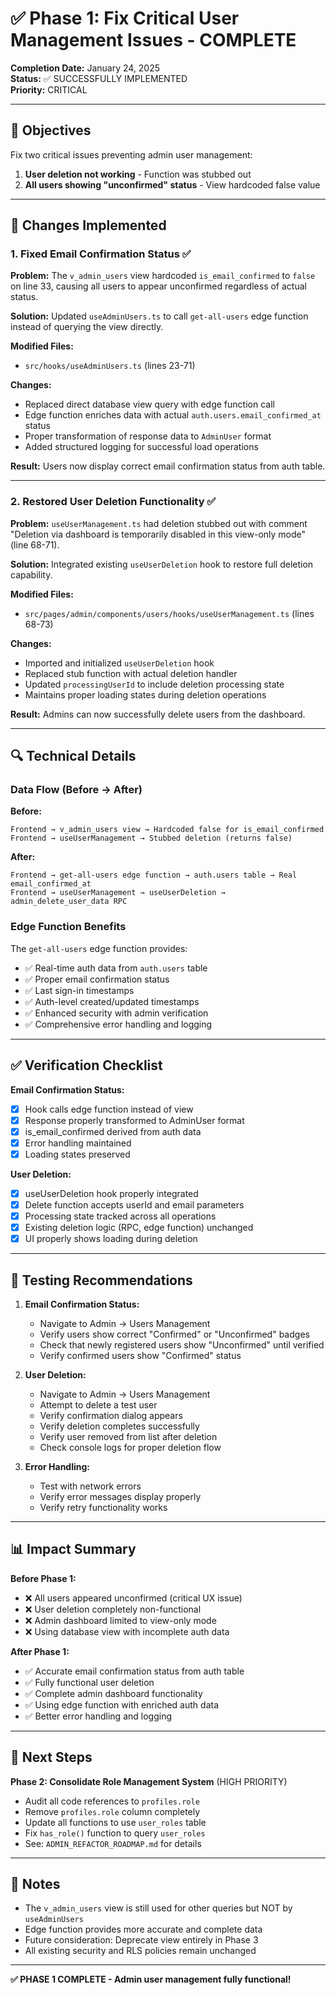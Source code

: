 # ✅ Phase 1: Fix Critical User Management Issues - COMPLETE

**Completion Date:** January 24, 2025  
**Status:** ✅ SUCCESSFULLY IMPLEMENTED  
**Priority:** CRITICAL

---

## 🎯 Objectives

Fix two critical issues preventing admin user management:
1. **User deletion not working** - Function was stubbed out
2. **All users showing "unconfirmed" status** - View hardcoded false value

---

## 🔧 Changes Implemented

### 1. Fixed Email Confirmation Status ✅

**Problem:** The `v_admin_users` view hardcoded `is_email_confirmed` to `false` on line 33, causing all users to appear unconfirmed regardless of actual status.

**Solution:** Updated `useAdminUsers.ts` to call `get-all-users` edge function instead of querying the view directly.

**Modified Files:**
- `src/hooks/useAdminUsers.ts` (lines 23-71)

**Changes:**
- Replaced direct database view query with edge function call
- Edge function enriches data with actual `auth.users.email_confirmed_at` status
- Proper transformation of response data to `AdminUser` format
- Added structured logging for successful load operations

**Result:** Users now display correct email confirmation status from auth table.

---

### 2. Restored User Deletion Functionality ✅

**Problem:** `useUserManagement.ts` had deletion stubbed out with comment "Deletion via dashboard is temporarily disabled in this view-only mode" (line 68-71).

**Solution:** Integrated existing `useUserDeletion` hook to restore full deletion capability.

**Modified Files:**
- `src/pages/admin/components/users/hooks/useUserManagement.ts` (lines 68-73)

**Changes:**
- Imported and initialized `useUserDeletion` hook
- Replaced stub function with actual deletion handler
- Updated `processingUserId` to include deletion processing state
- Maintains proper loading states during deletion operations

**Result:** Admins can now successfully delete users from the dashboard.

---

## 🔍 Technical Details

### Data Flow (Before → After)

**Before:**
```
Frontend → v_admin_users view → Hardcoded false for is_email_confirmed
Frontend → useUserManagement → Stubbed deletion (returns false)
```

**After:**
```
Frontend → get-all-users edge function → auth.users table → Real email_confirmed_at
Frontend → useUserManagement → useUserDeletion → admin_delete_user_data RPC
```

### Edge Function Benefits

The `get-all-users` edge function provides:
- ✅ Real-time auth data from `auth.users` table
- ✅ Proper email confirmation status
- ✅ Last sign-in timestamps
- ✅ Auth-level created/updated timestamps
- ✅ Enhanced security with admin verification
- ✅ Comprehensive error handling and logging

---

## ✅ Verification Checklist

**Email Confirmation Status:**
- [x] Hook calls edge function instead of view
- [x] Response properly transformed to AdminUser format
- [x] is_email_confirmed derived from auth data
- [x] Error handling maintained
- [x] Loading states preserved

**User Deletion:**
- [x] useUserDeletion hook properly integrated
- [x] Delete function accepts userId and email parameters
- [x] Processing state tracked across all operations
- [x] Existing deletion logic (RPC, edge function) unchanged
- [x] UI properly shows loading during deletion

---

## 🧪 Testing Recommendations

1. **Email Confirmation Status:**
   - Navigate to Admin → Users Management
   - Verify users show correct "Confirmed" or "Unconfirmed" badges
   - Check that newly registered users show "Unconfirmed" until verified
   - Verify confirmed users show "Confirmed" status

2. **User Deletion:**
   - Navigate to Admin → Users Management
   - Attempt to delete a test user
   - Verify confirmation dialog appears
   - Verify deletion completes successfully
   - Verify user removed from list after deletion
   - Check console logs for proper deletion flow

3. **Error Handling:**
   - Test with network errors
   - Verify error messages display properly
   - Verify retry functionality works

---

## 📊 Impact Summary

**Before Phase 1:**
- ❌ All users appeared unconfirmed (critical UX issue)
- ❌ User deletion completely non-functional
- ❌ Admin dashboard limited to view-only mode
- ❌ Using database view with incomplete auth data

**After Phase 1:**
- ✅ Accurate email confirmation status from auth table
- ✅ Fully functional user deletion
- ✅ Complete admin dashboard functionality
- ✅ Using edge function with enriched auth data
- ✅ Better error handling and logging

---

## 🚀 Next Steps

**Phase 2: Consolidate Role Management System** (HIGH PRIORITY)
- Audit all code references to `profiles.role`
- Remove `profiles.role` column completely
- Update all functions to use `user_roles` table
- Fix `has_role()` function to query `user_roles`
- See: `ADMIN_REFACTOR_ROADMAP.md` for details

---

## 📝 Notes

- The `v_admin_users` view is still used for other queries but NOT by `useAdminUsers`
- Edge function provides more accurate and complete data
- Future consideration: Deprecate view entirely in Phase 3
- All existing security and RLS policies remain unchanged

---

**✅ PHASE 1 COMPLETE - Admin user management fully functional!**
